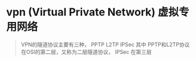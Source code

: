 # vpn (Virtual Private Network) 虚拟专用网络

> VPN的隧道协议主要有三种， PPTP L2TP IPSec
> 其中 PPTP和L2TP协议在OSI的第二层，又称为二层隧道协议，
> IPSec 在第三层


